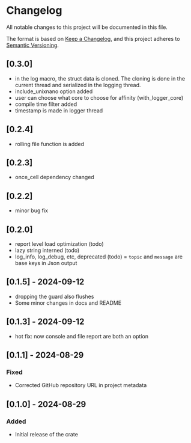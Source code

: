 # Changelog
All notable changes to this project will be documented in this file.

The format is based on [Keep a Changelog](https://keepachangelog.com/en/1.0.0/),
and this project adheres to [Semantic Versioning](https://semver.org/spec/v2.0.0.html).
## [0.3.0]
 - in the log macro, the struct data is cloned. The cloning is done in the current thread and serialized in the logging thread.
 - include_unixnano option added
 - user can choose what core to choose for affinity (with_logger_core)
 - compile time filter added
 - timestamp is made in logger thread

## [0.2.4]
 - rolling file function is added

## [0.2.3]
 - once_cell dependency changed
 
## [0.2.2]
 - minor bug fix

## [0.2.0]
 - report level load optimization (todo)
 - lazy string interned (todo)
 - log_info, log_debug, etc, deprecated (todo)
 = `topic` and `message` are base keys in Json output

## [0.1.5] - 2024-09-12
 - dropping the guard also flushes
 - Some minor changes in docs and README
 
## [0.1.3] - 2024-09-12
 - hot fix: now console and file report are both an option
 
## [0.1.1] - 2024-08-29
### Fixed
- Corrected GitHub repository URL in project metadata

## [0.1.0] - 2024-08-29
### Added
- Initial release of the crate